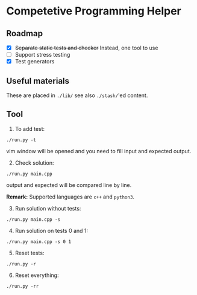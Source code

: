 # Competetive Programming Helper

## Roadmap

- [x] ~~Separate static tests and checker~~ Instead, one tool to use
- [ ] Support stress testing
- [x] Test generators

## Useful materials

These are placed in `./lib/` see also `./stash/`'ed content.

## Tool

1. To add test:
```
./run.py -t
```
vim window will be opened and you need to fill input and expected output.

2. Check solution:
```
./run.py main.cpp
```
output and expected will be compared line by line.

**Remark:** Supported languages are `c++` and `python3`.

3. Run solution without tests:
```
./run.py main.cpp -s
```

4. Run solution on tests 0 and 1:
```
./run.py main.cpp -s 0 1
```

5. Reset tests:
```
./run.py -r
```

6. Reset everything:
```
./run.py -rr
```
